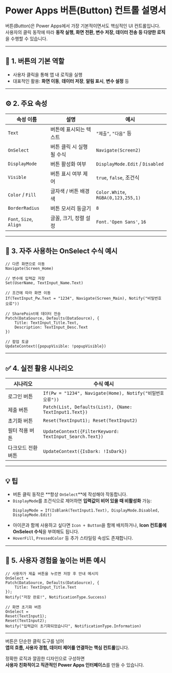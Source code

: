 # Power Apps 버튼(Button) 컨트롤 설명서

버튼(Button)은 Power Apps에서 가장 기본적이면서도 핵심적인 UI 컨트롤입니다.  
사용자의 클릭 동작에 따라 **동작 실행, 화면 전환, 변수 저장, 데이터 전송 등 다양한 로직**을 수행할 수 있습니다.

---

## 🧾 1. 버튼의 기본 역할

- 사용자 클릭을 통해 앱 내 로직을 실행
- 대표적인 활용: **화면 이동**, **데이터 저장**, **알림 표시**, **변수 설정** 등

---

## ⚙️ 2. 주요 속성

| 속성 이름 | 설명 | 예시 |
|-----------|------|------|
| `Text` | 버튼에 표시되는 텍스트 | `"제출"`, `"다음"` 등 |
| `OnSelect` | 버튼 클릭 시 실행될 수식 | `Navigate(Screen2)` |
| `DisplayMode` | 버튼 활성화 여부 | `DisplayMode.Edit` / `Disabled` |
| `Visible` | 버튼 표시 여부 제어 | `true`, `false`, 조건식 |
| `Color` / `Fill` | 글자색 / 버튼 배경색 | `Color.White`, `RGBA(0,123,255,1)` |
| `BorderRadius` | 버튼 모서리 둥글기 | `8` |
| `Font`, `Size`, `Align` | 글꼴, 크기, 정렬 설정 | `Font.'Open Sans'`, `16` |

---

## 🧠 3. 자주 사용하는 OnSelect 수식 예시

```powerapps
// 다른 화면으로 이동
Navigate(Screen_Home)

// 변수에 입력값 저장
Set(UserName, TextInput_Name.Text)

// 조건에 따라 화면 이동
If(TextInput_Pw.Text = "1234", Navigate(Screen_Main), Notify("비밀번호 오류"))

// SharePoint에 데이터 전송
Patch(DataSource, Defaults(DataSource), {
    Title: TextInput_Title.Text,
    Description: TextInput_Desc.Text
})

// 팝업 토글
UpdateContext({popupVisible: !popupVisible})
```

---

## ✅ 4. 실전 활용 시나리오

| 시나리오 | 수식 예시 |
|----------|-----------|
| 로그인 버튼 | `If(Pw = "1234", Navigate(Home), Notify("비밀번호 오류"))` |
| 제출 버튼 | `Patch(List, Defaults(List), {Name: TextInput1.Text})` |
| 초기화 버튼 | `Reset(TextInput1); Reset(TextInput2)` |
| 필터 적용 버튼 | `UpdateContext({FilterKeyword: TextInput_Search.Text})` |
| 다크모드 전환 버튼 | `UpdateContext({IsDark: !IsDark})` |

---

## 💡 팁

- 버튼 클릭 동작은 **항상 `OnSelect`**에 작성해야 작동합니다.
- `DisplayMode`를 조건식으로 제어하면 **입력값이 비어 있을 때 비활성화** 가능:
  ```powerapps
  DisplayMode = If(IsBlank(TextInput1.Text), DisplayMode.Disabled, DisplayMode.Edit)
  ```
- 아이콘과 함께 사용하고 싶다면 `Icon + Button`을 함께 배치하거나, **Icon 컨트롤에 OnSelect 수식**을 부여해도 됩니다.
- `HoverFill`, `PressedColor` 등 추가 스타일링 속성도 존재합니다.

---

## 🧪 5. 사용자 경험을 높이는 버튼 예시

```powerapps
// 사용자가 제출 버튼을 누르면 저장 후 안내 메시지
OnSelect =
Patch(DataSource, Defaults(DataSource), {
    Title: TextInput_Title.Text
});
Notify("저장 완료!", NotificationType.Success)
```

```powerapps
// 화면 초기화 버튼
OnSelect =
Reset(TextInput1);
Reset(TextInput2);
Notify("입력값이 초기화되었습니다", NotificationType.Information)
```

---

버튼은 단순한 클릭 도구를 넘어  
**앱의 흐름, 사용자 경험, 데이터 제어를 연결하는 핵심 컨트롤**입니다.

정확한 로직과 깔끔한 디자인으로 구성하면  
**사용자 친화적이고 직관적인 Power Apps 인터페이스**를 만들 수 있습니다.
